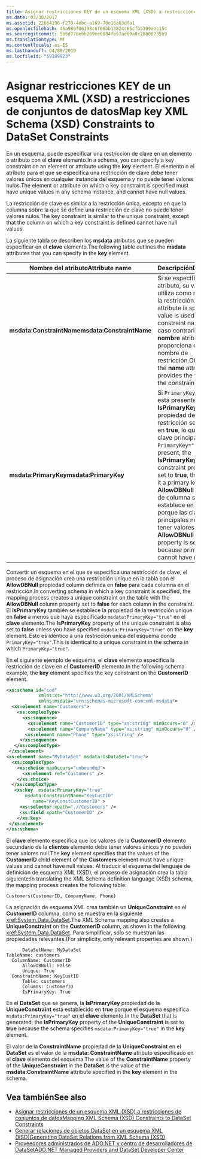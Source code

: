 ```yaml
---
title: Asignar restricciones KEY de un esquema XML (XSD) a restricciones de conjuntos de datos
ms.date: 03/30/2017
ms.assetid: 22664196-f270-4ebc-a169-70e16a83dfa1
ms.openlocfilehash: 46a980f06198c6f06bb13824c65cfb5309eec154
ms.sourcegitcommit: 5b6d778ebb269ee6684fb57ad69a8c28b06235b9
ms.translationtype: MT
ms.contentlocale: es-ES
ms.lasthandoff: 04/08/2019
ms.locfileid: "59189923"
---
```

# <a name="map-key-xml-schema-xsd-constraints-to-dataset-constraints"></a><span data-ttu-id="45418-102">Asignar restricciones KEY de un esquema XML (XSD) a restricciones de conjuntos de datos</span><span class="sxs-lookup"><span data-stu-id="45418-102">Map key XML Schema (XSD) Constraints to DataSet Constraints</span></span>
<span data-ttu-id="45418-103">En un esquema, puede especificar una restricción de clave en un elemento o atributo con el **clave** elemento.</span><span class="sxs-lookup"><span data-stu-id="45418-103">In a schema, you can specify a key constraint on an element or attribute using the **key** element.</span></span> <span data-ttu-id="45418-104">El elemento o el atributo para el que se especifica una restricción de clave debe tener valores únicos en cualquier instancia del esquema y no puede tener valores nulos.</span><span class="sxs-lookup"><span data-stu-id="45418-104">The element or attribute on which a key constraint is specified must have unique values in any schema instance, and cannot have null values.</span></span>  
  
 <span data-ttu-id="45418-105">La restricción de clave es similar a la restricción única, excepto en que la columna sobre la que se define una restricción de clave no puede tener valores nulos.</span><span class="sxs-lookup"><span data-stu-id="45418-105">The key constraint is similar to the unique constraint, except that the column on which a key constraint is defined cannot have null values.</span></span>  
  
 <span data-ttu-id="45418-106">La siguiente tabla se describen los **msdata** atributos que se pueden especificar en el **clave** elemento.</span><span class="sxs-lookup"><span data-stu-id="45418-106">The following table outlines the **msdata** attributes that you can specify in the **key** element.</span></span>  
  
|<span data-ttu-id="45418-107">Nombre del atributo</span><span class="sxs-lookup"><span data-stu-id="45418-107">Attribute name</span></span>|<span data-ttu-id="45418-108">Descripción</span><span class="sxs-lookup"><span data-stu-id="45418-108">Description</span></span>|  
|--------------------|-----------------|  
|**<span data-ttu-id="45418-109">msdata:ConstraintName</span><span class="sxs-lookup"><span data-stu-id="45418-109">msdata:ConstraintName</span></span>**|<span data-ttu-id="45418-110">Si se especifica este atributo, su valor se utiliza como nombre de la restricción.</span><span class="sxs-lookup"><span data-stu-id="45418-110">If this attribute is specified, its value is used as the constraint name.</span></span> <span data-ttu-id="45418-111">En caso contrario, el **nombre** atributo proporciona el valor del nombre de restricción.</span><span class="sxs-lookup"><span data-stu-id="45418-111">Otherwise, the **name** attribute provides the value of the constraint name.</span></span>|  
|**<span data-ttu-id="45418-112">msdata:PrimaryKey</span><span class="sxs-lookup"><span data-stu-id="45418-112">msdata:PrimaryKey</span></span>**|<span data-ttu-id="45418-113">Si `PrimaryKey="true"` está presente, el **IsPrimaryKey** propiedad de restricción se establece en **true**, lo que una clave principal.</span><span class="sxs-lookup"><span data-stu-id="45418-113">If `PrimaryKey="true"` is present, the **IsPrimaryKey** constraint property is set to **true**, thus making it a primary key.</span></span> <span data-ttu-id="45418-114">El **AllowDBNull** propiedad de columna se establece en **false**, porque las claves principales no pueden tener valores null.</span><span class="sxs-lookup"><span data-stu-id="45418-114">The **AllowDBNull** column property is set to **false**, because primary keys cannot have null values.</span></span>|  
  
 <span data-ttu-id="45418-115">Convertir un esquema en el que se especifica una restricción de clave, el proceso de asignación crea una restricción unique en la tabla con el **AllowDBNull** propiedad column definida en **false** para cada columna en el restricción.</span><span class="sxs-lookup"><span data-stu-id="45418-115">In converting schema in which a key constraint is specified, the mapping process creates a unique constraint on the table with the **AllowDBNull** column property set to **false** for each column in the constraint.</span></span> <span data-ttu-id="45418-116">El **IsPrimaryKey** también se establece la propiedad de la restricción unique en **false** a menos que haya especificado `msdata:PrimaryKey="true"` en el **clave** elemento.</span><span class="sxs-lookup"><span data-stu-id="45418-116">The **IsPrimaryKey** property of the unique constraint is also set to **false** unless you have specified `msdata:PrimaryKey="true"` on the **key** element.</span></span> <span data-ttu-id="45418-117">Esto es idéntico a una restricción única del esquema donde `PrimaryKey="true"`.</span><span class="sxs-lookup"><span data-stu-id="45418-117">This is identical to a unique constraint in the schema in which `PrimaryKey="true"`.</span></span>  
  
 <span data-ttu-id="45418-118">En el siguiente ejemplo de esquema, el **clave** elemento especifica la restricción de clave en el **CustomerID** elemento.</span><span class="sxs-lookup"><span data-stu-id="45418-118">In the following schema example, the **key** element specifies the key constraint on the **CustomerID** element.</span></span>  
  
```xml  
<xs:schema id="cod"  
            xmlns:xs="http://www.w3.org/2001/XMLSchema"   
            xmlns:msdata="urn:schemas-microsoft-com:xml-msdata">  
  <xs:element name="Customers">  
    <xs:complexType>  
      <xs:sequence>  
        <xs:element name="CustomerID" type="xs:string" minOccurs="0" />  
        <xs:element name="CompanyName" type="xs:string" minOccurs="0" />  
       <xs:element name="Phone" type="xs:string" />  
     </xs:sequence>  
   </xs:complexType>  
 </xs:element>  
<xs:element name="MyDataSet" msdata:IsDataSet="true">  
  <xs:complexType>  
    <xs:choice maxOccurs="unbounded">  
      <xs:element ref="Customers" />  
    </xs:choice>  
  </xs:complexType>  
   <xs:key  msdata:PrimaryKey="true"  
       msdata:ConstraintName="KeyCustID"  
          name="KeyConstCustomerID" >  
     <xs:selector xpath=".//Customers" />  
     <xs:field xpath="CustomerID" />  
    </xs:key>  
 </xs:element>  
</xs:schema>   
```  
  
 <span data-ttu-id="45418-119">El **clave** elemento especifica que los valores de la **CustomerID** elemento secundario de la **clientes** elemento debe tener valores únicos y no pueden tener valores null.</span><span class="sxs-lookup"><span data-stu-id="45418-119">The **key** element specifies that the values of the **CustomerID** child element of the **Customers** element must have unique values and cannot have null values.</span></span> <span data-ttu-id="45418-120">Al traducir el esquema del lenguaje de definición de esquema XML (XSD), el proceso de asignación crea la tabla siguiente:</span><span class="sxs-lookup"><span data-stu-id="45418-120">In translating the XML Schema definition language (XSD) schema, the mapping process creates the following table:</span></span>  
  
```  
Customers(CustomerID, CompanyName, Phone)  
```  
  
 <span data-ttu-id="45418-121">La asignación de esquema XML crea también un **UniqueConstraint** en el **CustomerID** columna, como se muestra en la siguiente <xref:System.Data.DataSet>.</span><span class="sxs-lookup"><span data-stu-id="45418-121">The XML Schema mapping also creates a **UniqueConstraint** on the **CustomerID** column, as shown in the following <xref:System.Data.DataSet>.</span></span> <span data-ttu-id="45418-122">Para simplificar, sólo se muestran las propiedades relevantes.</span><span class="sxs-lookup"><span data-stu-id="45418-122">(For simplicity, only relevant properties are shown.)</span></span>  
  
```  
      DataSetName: MyDataSet  
TableName: customers  
  ColumnName: CustomerID  
      AllowDBNull: False  
      Unique: True  
  ConstraintName: KeyCustID  
      Table: customers  
      Columns: CustomerID   
      IsPrimaryKey: True  
```  
  
 <span data-ttu-id="45418-123">En el **DataSet** que se genera, la **IsPrimaryKey** propiedad de la **UniqueConstraint** está establecido en **true** porque el esquema especifica `msdata:PrimaryKey="true"` en el **clave** elemento.</span><span class="sxs-lookup"><span data-stu-id="45418-123">In the **DataSet** that is generated, the **IsPrimaryKey** property of the **UniqueConstraint** is set to **true** because the schema specifies `msdata:PrimaryKey="true"` in the **key** element.</span></span>  
  
 <span data-ttu-id="45418-124">El valor de la **ConstraintName** propiedad de la **UniqueConstraint** en el **DataSet** es el valor de la **msdata: ConstraintName** atributo especificado en el **clave** elemento del esquema.</span><span class="sxs-lookup"><span data-stu-id="45418-124">The value of the **ConstraintName** property of the **UniqueConstraint** in the **DataSet** is the value of the **msdata:ConstraintName** attribute specified in the **key** element in the schema.</span></span>  
  
## <a name="see-also"></a><span data-ttu-id="45418-125">Vea también</span><span class="sxs-lookup"><span data-stu-id="45418-125">See also</span></span>

- [<span data-ttu-id="45418-126">Asignar restricciones de un esquema XML (XSD) a restricciones de conjuntos de datos</span><span class="sxs-lookup"><span data-stu-id="45418-126">Mapping XML Schema (XSD) Constraints to DataSet Constraints</span></span>](../../../../../docs/framework/data/adonet/dataset-datatable-dataview/mapping-xml-schema-xsd-constraints-to-dataset-constraints.md)
- [<span data-ttu-id="45418-127">Generar relaciones de objetos DataSet en un esquema XML (XSD)</span><span class="sxs-lookup"><span data-stu-id="45418-127">Generating DataSet Relations from XML Schema (XSD)</span></span>](../../../../../docs/framework/data/adonet/dataset-datatable-dataview/generating-dataset-relations-from-xml-schema-xsd.md)
- [<span data-ttu-id="45418-128">Proveedores administrados de ADO.NET y centro de desarrolladores de DataSet</span><span class="sxs-lookup"><span data-stu-id="45418-128">ADO.NET Managed Providers and DataSet Developer Center</span></span>](https://go.microsoft.com/fwlink/?LinkId=217917)
